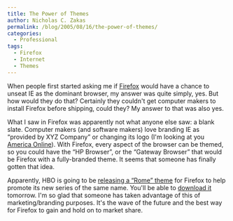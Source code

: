 ```yaml
---
title: The Power of Themes
author: Nicholas C. Zakas
permalink: /blog/2005/08/16/the-power-of-themes/
categories:
  - Professional
tags:
  - Firefox
  - Internet
  - Themes
---
```

When people first started asking me if <a title="Mozilla Firefox" rel="external" href="http://www.mozilla.org/projects/firefox">Firefox</a> would have a chance to unseat IE as the dominant browser, my answer was quite simply, yes. But how would they do that? Certainly they couldn't get computer makers to install Firefox before shipping, could they? My answer to that was also yes.

What I saw in Firefox was apparently not what anyone else saw: a blank slate. Computer makers (and software makers) love branding IE as &#8220;provided by XYZ Company&#8221; or changing its logo (I'm looking at you <a title="America Online" rel="external" href="http://www.aol.com">America Online</a>). With Firefox, every aspect of the browser can be themed, so you could have the &#8220;HP Browser&#8221;, or the &#8220;Gateway Browser&#8221; that would be Firefox with a fully-branded theme. It seems that someone has finally gotten that idea.

Apparently, HBO is going to be <a title="marketeers embrace firefox" rel="external" href="http://weblogs.mozillazine.org/asa/archives/008706.html">releasing a &#8220;Rome&#8221; theme</a> for Firefox to help promote its new series of the same name. You'll be able to <a title="Rome Downloads" rel="external" href="http://www.hbo.com/rome/downloads/index.html">download it</a> tomorrow. I'm so glad that someone has taken advantage of this of marketing/branding purposes. It's the wave of the future and the best way for Firefox to gain and hold on to market share.
